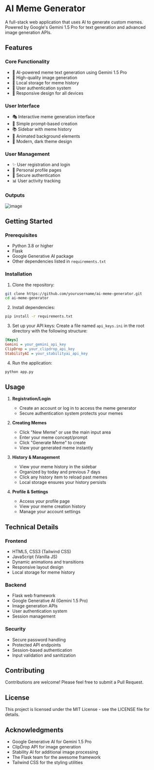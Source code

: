# AI Meme Generator

A full-stack web application that uses AI to generate custom memes. Powered by Google's Gemini 1.5 Pro for text generation and advanced image generation APIs.

## Features

### Core Functionality
- 🤖 AI-powered meme text generation using Gemini 1.5 Pro
- 🎨 High-quality image generation
- 💾 Local storage for meme history
- 👤 User authentication system
- 📱 Responsive design for all devices

### User Interface
- 🎭 Interactive meme generation interface
- 📝 Simple prompt-based creation
- 📚 Sidebar with meme history
- 🌈 Animated background elements
- 🎨 Modern, dark theme design

### User Management
- ✨ User registration and login
- 👤 Personal profile pages
- 🔐 Secure authentication
- 📊 User activity tracking

### Outputs
![image](https://github.com/user-attachments/assets/0a3383e2-3641-4644-b88e-84e60fcc44f2)


## Getting Started

### Prerequisites
- Python 3.8 or higher
- Flask
- Google Generative AI package
- Other dependencies listed in `requirements.txt`

### Installation

1. Clone the repository:
```bash
git clone https://github.com/yourusername/ai-meme-generator.git
cd ai-meme-generator
```

2. Install dependencies:
```bash
pip install -r requirements.txt
```

3. Set up your API keys:
Create a file named `api_keys.ini` in the root directory with the following structure:
```ini
[Keys]
Gemini = your_gemini_api_key
ClipDrop = your_clipdrop_api_key
StabilityAI = your_stabilityai_api_key
```

4. Run the application:
```bash
python app.py
```

## Usage

1. **Registration/Login**
   - Create an account or log in to access the meme generator
   - Secure authentication system protects your memes

2. **Creating Memes**
   - Click "New Meme" or use the main input area
   - Enter your meme concept/prompt
   - Click "Generate Meme" to create
   - View your generated meme instantly

3. **History & Management**
   - View your meme history in the sidebar
   - Organized by today and previous 7 days
   - Click any history item to reload past memes
   - Local storage ensures your history persists

4. **Profile & Settings**
   - Access your profile page
   - View your meme creation history
   - Manage your account settings

## Technical Details

### Frontend
- HTML5, CSS3 (Tailwind CSS)
- JavaScript (Vanilla JS)
- Dynamic animations and transitions
- Responsive layout design
- Local storage for meme history

### Backend
- Flask web framework
- Google Generative AI (Gemini 1.5 Pro)
- Image generation APIs
- User authentication system
- Session management

### Security
- Secure password handling
- Protected API endpoints
- Session-based authentication
- Input validation and sanitization

## Contributing

Contributions are welcome! Please feel free to submit a Pull Request.

## License

This project is licensed under the MIT License - see the LICENSE file for details.

## Acknowledgments

- Google Generative AI for Gemini 1.5 Pro
- ClipDrop API for image generation
- Stability AI for additional image processing
- The Flask team for the awesome framework
- Tailwind CSS for the styling utilities
